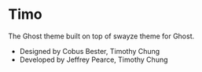 Timo
======

The Ghost theme built on top of swayze theme for Ghost.

* Designed by Cobus Bester, Timothy Chung
* Developed by Jeffrey Pearce, Timothy Chung